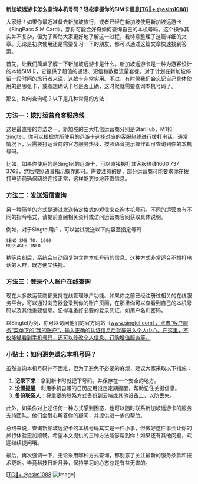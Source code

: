**新加坡远游卡怎么查询本机号码？轻松掌握你的SIM卡信息[[TG💪+ @esim1088](https://t.me/s/esim1088)]**

大家好！如果你最近准备去新加坡旅行，或者已经在新加坡使用新加坡远游卡（SingPass SIM Card），那你可能会好奇如何查询自己的本机号码。这个操作其实并不复杂，但为了帮助大家更好地了解这一过程，我特意整理了这篇详细的文章。无论是初次使用还是需要复习一下的朋友，都可以通过这篇文章快速找到答案。

首先，让我们简单了解一下新加坡远游卡是什么。新加坡远游卡是一种为游客设计的本地SIM卡，它提供了超值的通话、短信和数据流量套餐。对于计划在新加坡停留一段时间的旅行者来说，这款卡非常实用。不过，有时候我们会忘记自己具体使用的是哪张卡，或者想确认卡号是否正确，这时候就需要查询本机号码了。

那么，如何查询呢？以下是几种常见的方法：

### 方法一：拨打运营商客服热线

这是最直接的方法之一。新加坡的三大电信运营商分别是StarHub、M1和Singtel。你可以根据你所使用的远游卡选择对应的客服热线进行拨打电话。通常情况下，只需拨打运营商的官方服务热线，按照语音提示操作即可查询到你的本机号码。

比如，如果你使用的是Singtel的远游卡，可以直接拨打其客服热线1600 737 3768，然后按照语音指示操作即可。需要注意的是，部分运营商可能要求你在拨打电话前确保网络连接正常，这样能更快地获取信息。

### 方法二：发送短信查询

另一种简单的方式是通过发送特定格式的短信来查询本机号码。不同的运营商有不同的指令格式，请提前查阅相关资料或访问运营商官网获取具体说明。

例如，对于Singtel用户，可以尝试发送以下内容至指定号码：
```
SEND SMS TO: 1600
MESSAGE: INFO
```
稍等片刻后，系统会自动回复包含你本机号码的信息。这种方式非常适合不想打电话的人群，既方便又快捷。

### 方法三：登录个人账户在线查询

现在大多数运营商都支持在线管理账户功能。如果你之前已经注册过相关的在线服务平台，可以通过浏览器登录到你的账户页面，在那里你可以查看到自己的本机号码以及其他重要信息。记得准备好必要的登录凭证，如用户名和密码。

以Singtel为例，你可以访问他们的官方网站（www.singtel.com），点击“客户服务”菜单下的“我的账户”，输入正确的认证信息后就能进入个人中心。在这里，不仅能够看到手机号码，还可以修改个人信息、订购增值服务等。

### 小贴士：如何避免遗忘本机号码？

虽然查询本机号码并不困难，但为了避免不必要的麻烦，建议大家采取以下措施：
1. **记录下来**：拿到新卡时就记下号码，并保存在一个安全的地方。
2. **设置提醒**：利用手机自带的日历应用设定定期提醒，帮助记住关键信息。
3. **备份联系人**：将重要的联系方式备份到云端或其他设备上，以防丢失。

此外，如果你对上述任何一种方式感到困惑，也可以随时联系新加坡远游卡的服务支持团队。他们会耐心解答你的疑问，并提供进一步的帮助。

总结来说，查询新加坡远游卡的本机号码其实是一件小事，但做好这件事会让你的旅行体验更加顺畅。希望本文提供的三种方法能够帮到你！如果还有其他问题，欢迎继续提问哦。

最后，再次强调一下，无论采用哪种方式查询，都别忘了关注最新的服务条款和技术更新。毕竟科技日新月异，保持学习的心态总是有益无害的。

[[TG💪+ @esim1088](https://t.me/s/esim1088) ![Image](https://i.postimg.cc/4NQfJmqS/Snipaste-2025-05-13-00-14-12.png)]
